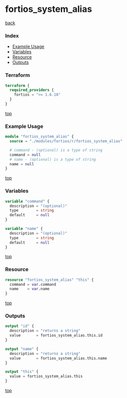 # fortios_system_alias

[back](../fortios.md)

### Index

- [Example Usage](#example-usage)
- [Variables](#variables)
- [Resource](#resource)
- [Outputs](#outputs)

### Terraform

```terraform
terraform {
  required_providers {
    fortios = ">= 1.6.18"
  }
}
```

[top](#index)

### Example Usage

```terraform
module "fortios_system_alias" {
  source = "./modules/fortios/r/fortios_system_alias"

  # command - (optional) is a type of string
  command = null
  # name - (optional) is a type of string
  name = null
}
```

[top](#index)

### Variables

```terraform
variable "command" {
  description = "(optional)"
  type        = string
  default     = null
}

variable "name" {
  description = "(optional)"
  type        = string
  default     = null
}
```

[top](#index)

### Resource

```terraform
resource "fortios_system_alias" "this" {
  command = var.command
  name    = var.name
}
```

[top](#index)

### Outputs

```terraform
output "id" {
  description = "returns a string"
  value       = fortios_system_alias.this.id
}

output "name" {
  description = "returns a string"
  value       = fortios_system_alias.this.name
}

output "this" {
  value = fortios_system_alias.this
}
```

[top](#index)